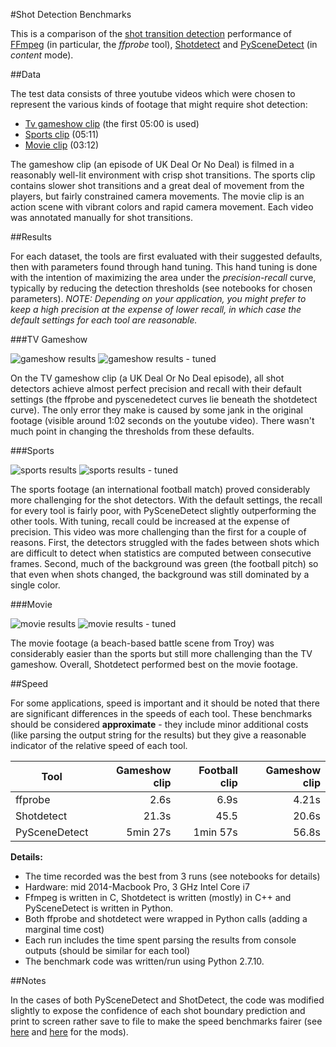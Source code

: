 #Shot Detection Benchmarks

This is a comparison of the [shot transition detection](https://en.wikipedia.org/wiki/Shot_transition_detection) performance of [FFmpeg](https://github.com/FFmpeg/FFmpeg) (in particular, the *ffprobe* tool), [Shotdetect](https://github.com/johmathe/Shotdetect) and [PySceneDetect](https://github.com/Breakthrough/PySceneDetect) (in *content* mode).  

##Data

The test data consists of three youtube videos which were chosen to represent the various kinds of footage that might require shot detection:

* [Tv gameshow clip](https://www.youtube.com/watch?v=fkiDpLlQ9Wg) (the first 05:00 is used) 
* [Sports clip](https://www.youtube.com/watch?v=vFT8HXJlvfA) (05:11)
* [Movie clip](https://www.youtube.com/watch?v=bpLtXIlkyYA) (03:12)

The gameshow clip (an episode of UK Deal Or No Deal) is filmed in a reasonably well-lit environment with crisp shot transitions. The sports clip contains slower shot transitions and a great deal of movement from the players, but fairly constrained camera movements. The movie clip is an action scene with vibrant colors and rapid camera movement. Each video was annotated manually for shot transitions.

##Results 

For each dataset, the tools are first evaluated with their suggested defaults, then with parameters found through hand tuning. This hand tuning is done with the intention of maximizing the area under the *precision-recall* curve, typically by reducing the detection thresholds (see notebooks for chosen parameters). *NOTE: Depending on your application, you might prefer to keep a high precision at the expense of lower recall, in which case the default settings for each tool are reasonable.* 

###TV Gameshow

![gameshow results](figures/gameshow.png) ![gameshow results - tuned ](figures/gameshow-tuned.png) 

On the TV gameshow clip (a UK Deal Or No Deal episode), all shot detectors achieve almost perfect precision and recall with their default settings (the ffprobe and pyscenedetect curves lie beneath the shotdetect curve).  The only error they make is caused by some jank in the original footage (visible around 1:02 seconds on the youtube video). There wasn't much point in changing the thresholds from these defaults. 

###Sports

![sports results](figures/football.png) ![sports results - tuned ](figures/football-tuned.png) 

The sports footage (an international football match) proved considerably more challenging for the shot detectors. With the default settings, the recall for every tool is fairly poor, with PySceneDetect slightly outperforming the other tools.  With tuning, recall could be increased at the expense of precision.  This video was more challenging than the first for a couple of reasons. First, the detectors struggled with the fades between shots which are difficult to detect when statistics are computed between consecutive frames.  Second, much of the background was green (the football pitch) so that even when shots changed, the background was still dominated by a single color.

###Movie

![movie results](figures/movie.png) ![movie results - tuned](figures/movie-tuned.png) 

The movie footage (a beach-based battle scene from Troy) was considerably easier than the sports but still more challenging than the TV gameshow. Overall, Shotdetect performed best on the movie footage. 

##Speed

For some applications, speed is important and it should be noted that there are significant differences in the speeds of each tool. These benchmarks should be considered **approximate** - they include minor additional costs (like parsing the output string for the results) but they give a reasonable indicator of the relative speed of each tool.

| Tool          | Gameshow clip        | Football clip | Gameshow clip |
| ------------- | --------------------:| -------------:| -------------:|
| ffprobe       | 2.6s                 | 6.9s          | 4.21s         |
| Shotdetect    | 21.3s                | 45.5          | 20.6s         |
| PySceneDetect | 5min 27s             | 1min 57s      | 56.8s         |

**Details:**

* The time recorded was the best from 3 runs (see notebooks for details) 
* Hardware: mid 2014-Macbook Pro, 3 GHz Intel Core i7
* Ffmpeg is written in C, Shotdetect is written (mostly) in C++ and PySceneDetect is written in Python. 
* Both ffprobe and shotdetect were wrapped in Python calls (adding a marginal time cost)
* Each run includes the time spent parsing the results from console outputs (should be similar for each tool)
* The benchmark code was written/run using Python 2.7.10.


##Notes

In the cases of both PySceneDetect and ShotDetect, the code was modified slightly to expose the confidence of each shot boundary prediction and print to screen rather save to file to make the speed benchmarks fairer (see [here](https://github.com/albanie/PySceneDetect/commit/0ba9759a0a3eeba4caa07800fff088730dfd4ace) and [here](https://github.com/albanie/Shotdetect/commit/116999e0e3139a106f93f4fa5df6309103b8aadd) for the mods). 

